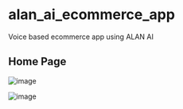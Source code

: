 # alan_ai_ecommerce_app
Voice based ecommerce app using ALAN AI

## Home Page

![image](https://user-images.githubusercontent.com/59435698/144739398-db05636c-0e92-418f-9dc5-e18e03c11324.png)

![image](https://user-images.githubusercontent.com/59435698/144739439-915857f5-02cd-4f5f-8f57-7c45703069d8.png)
